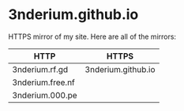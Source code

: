 # 3nderium.github.io
HTTPS mirror of my site. Here are all of the mirrors:

| HTTP | HTTPS |
|------|-------|
| 3nderium.rf.gd | 3nderium.github.io |
| 3nderium.free.nf | |
| 3nderium.000.pe | |
